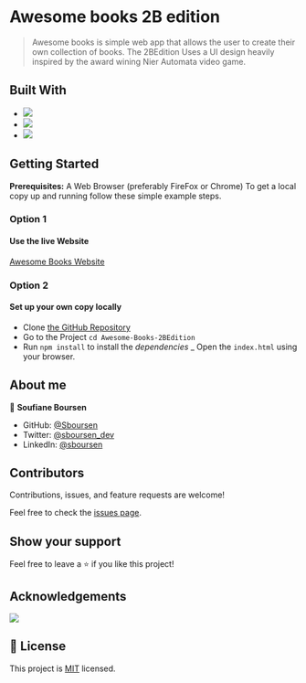 # Awesome books 2B edition

> Awesome books is simple web app that allows the user to create their own collection of books. The 2BEdition Uses a UI design heavily inspired by the award wining Nier Automata video game.

## Built With

- ![](https://img.shields.io/badge/HTML-5-orange)
- ![](https://img.shields.io/badge/Tailwind-CSS-blue)
- ![](https://img.shields.io/badge/JavaScript-ES6-yellow)

## Getting Started

**Prerequisites:** A Web Browser (preferably FireFox or Chrome)
To get a local copy up and running follow these simple example steps.

### **Option 1**

#### Use the live Website

[Awesome Books Website](https://sboursen.github.io/Awesome-Books-2BEdition/)

### **Option 2**

#### Set up your own copy locally

- Clone [the GitHub Repository](https://github.com/Sboursen/Awesome-Books-2BEdition)
- Go to the Project `cd Awesome-Books-2BEdition`
- Run `npm install` to install the _dependencies_
  \_ Open the `index.html` using your browser.

## About me

👤 **Soufiane Boursen**

- GitHub: [@Sboursen](https://github.com/Sboursen)
- Twitter: [@sboursen_dev](https://twitter.com/sboursen_dev)
- LinkedIn: [@sboursen](https://linkedin.com/in/sboursen)

## Contributors

Contributions, issues, and feature requests are welcome!

Feel free to check the [issues page](../../issues/).

## Show your support

Feel free to leave a ⭐️ if you like this project!

## Acknowledgements

![](https://img.shields.io/badge/Microverse-blueviolet)

## 📝 License

This project is [MIT](./LICENSE.md) licensed.
